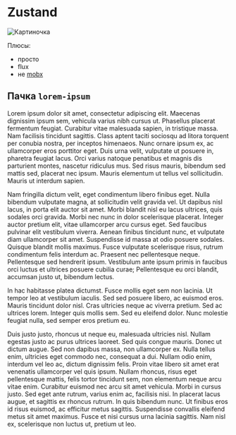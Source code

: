 # Zustand

![Картиночка](https://raw.githubusercontent.com/pmndrs/zustand/main/bear.jpg)

Плюсы:
- просто
- flux
- не [mobx](https://mobx.js.org/README.html)

## Пачка `lorem-ipsum`

Lorem ipsum dolor sit amet, consectetur adipiscing elit. Maecenas dignissim ipsum sem, vehicula varius nibh cursus ut. Phasellus placerat fermentum feugiat. Curabitur vitae malesuada sapien, in tristique massa. Nam facilisis tincidunt sagittis. Class aptent taciti sociosqu ad litora torquent per conubia nostra, per inceptos himenaeos. Nunc ornare ipsum ex, ac ullamcorper eros porttitor eget. Duis urna velit, vulputate ut posuere in, pharetra feugiat lacus. Orci varius natoque penatibus et magnis dis parturient montes, nascetur ridiculus mus. Sed risus mauris, bibendum sed mattis sed, placerat nec ipsum. Mauris elementum ut tellus vel sollicitudin. Mauris ut interdum sapien.

Nam fringilla dictum velit, eget condimentum libero finibus eget. Nulla bibendum vulputate magna, at sollicitudin velit gravida vel. Ut dapibus nisl lacus, in porta elit auctor sit amet. Morbi blandit nisl eu lacus ultrices, quis sodales orci gravida. Morbi nec nunc in dolor scelerisque placerat. Integer auctor pretium elit, vitae ullamcorper arcu cursus eget. Sed faucibus pulvinar elit vestibulum viverra. Aenean finibus tincidunt nunc, et vulputate diam ullamcorper sit amet. Suspendisse id massa at odio posuere sodales. Quisque blandit mollis maximus. Fusce vulputate scelerisque risus, rutrum condimentum felis interdum ac. Praesent nec pellentesque neque. Pellentesque sed hendrerit ipsum. Vestibulum ante ipsum primis in faucibus orci luctus et ultrices posuere cubilia curae; Pellentesque eu orci blandit, accumsan justo ut, bibendum lectus.

In hac habitasse platea dictumst. Fusce mollis eget sem non lacinia. Ut tempor leo at vestibulum iaculis. Sed sed posuere libero, ac euismod eros. Mauris tincidunt dolor nisl. Cras ultricies neque ac viverra pretium. Sed ac ultrices lorem. Integer quis mollis sem. Sed eu eleifend dolor. Nunc molestie feugiat nulla, sed semper eros pretium eu.

Duis justo justo, rhoncus ut neque eu, malesuada ultricies nisl. Nullam egestas justo ac purus ultrices laoreet. Sed quis congue mauris. Donec ut dictum augue. Sed non dapibus massa, non ullamcorper ex. Nulla tellus enim, ultricies eget commodo nec, consequat a dui. Nullam odio enim, interdum vel leo ac, dictum dignissim felis.
Proin vitae libero sit amet erat venenatis ullamcorper vel quis ipsum. Nullam rhoncus, risus eget pellentesque mattis, felis tortor tincidunt sem, non elementum neque arcu vitae enim. Curabitur euismod nec arcu sit amet vehicula. Morbi in cursus justo. Sed eget ante rutrum, varius enim ac, facilisis nisi. In placerat lacus augue, et sagittis ex rhoncus rutrum. In quis bibendum nunc. Ut finibus eros id risus euismod, ac efficitur metus sagittis. Suspendisse convallis eleifend metus sit amet maximus. Fusce et nisi cursus urna lacinia sagittis. Nam nisl ex, scelerisque non luctus ut, pretium ut leo.
